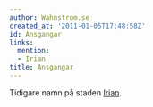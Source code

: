 ```yaml
---
author: Wahnstrom.se
created_at: '2011-01-05T17:48:58Z'
id: Ansgangar
links:
  mention:
  - Irian
title: Ansgangar
---
```


Tidigare namn på staden [Irian].

  [Irian]: Irian